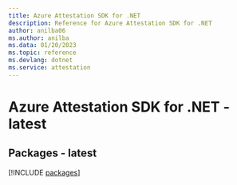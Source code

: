 ```yaml
---
title: Azure Attestation SDK for .NET
description: Reference for Azure Attestation SDK for .NET
author: anilba06
ms.author: anilba
ms.data: 01/20/2023
ms.topic: reference
ms.devlang: dotnet
ms.service: attestation
---
```

# Azure Attestation SDK for .NET - latest
## Packages - latest
[!INCLUDE [packages](attestation-index.md)]